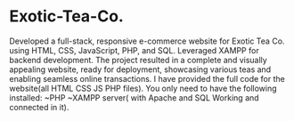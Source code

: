 # Exotic-Tea-Co.
Developed a full-stack, responsive e-commerce website for Exotic Tea Co. using HTML, CSS, JavaScript, PHP, and SQL. Leveraged XAMPP for backend development. The project resulted in a complete and visually appealing website, ready for deployment, showcasing various teas and enabling seamless online transactions.
I have provided the full code for the website(all HTML CSS JS PHP files).
You only need to have the following installed:
~PHP
~XAMPP server( with Apache and SQL Working and connected in it).

